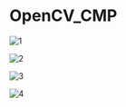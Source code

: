 # OpenCV_CMP
![1](https://github.com/user-attachments/assets/a928c66c-a18a-4476-8597-6d0e7087e0a4)

![2](https://github.com/user-attachments/assets/d7622e6a-ad8b-4ca4-aac1-25e034b4d339)

![3](https://github.com/user-attachments/assets/67192aff-e9d8-4c8c-ba84-3d7727e191aa)

![4](https://github.com/user-attachments/assets/db3656b3-4d69-497d-8674-6a581df934f8)
